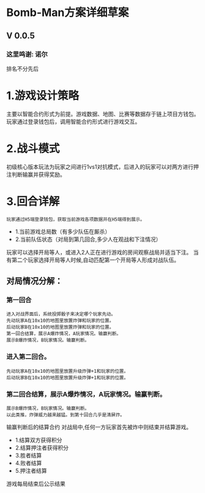 # Bomb-Man方案详细草案

## V 0.0.5

### 这里鸣谢: 诺尔
排名不分先后

# 1.游戏设计策略

主要以智能合约形式为前提。游戏数据、地图、比赛等数据存于链上项目方钱包。玩家通过登录钱包后，调用智能合约形式进行游戏交互。

# 2.战斗模式
初级核心版本玩法为玩家之间进行1vs1对抗模式，后进入的玩家可以对两方进行押注判断输赢并获得奖励。

# 3.回合详解
 	玩家通过H5端登录钱包，获取当前游戏各项数据并在H5端得到展示。
* 1.当前游戏总局数（有多少队伍在厮杀）
* 2.当前队伍状态（对局到第几回合,多少人在观战和下注情况）

玩家可以选择开局等人，或进入2人正在进行游戏的房间观察战局并适当下注。
当有第二个玩家选择开局等人时候,自动匹配第一个开局等人形成对战队伍。

## 对局情况分解：
### 第一回合
    进入对战界面后，系统投掷骰子来决定哪个玩家先动。
    先动玩家A在10x10的地图里放置炸弹和玩家的位置。
    后动玩家B在10x10的地图里放置炸弹和玩家的位置。
    第一回合结算，展示A爆炸情况，A玩家情况。输赢判断。
    展示B爆炸情况，B玩家情况。输赢判断。
### 进入第二回合。
    先动玩家A在10x10的地图里放置升级炸弹+1和玩家的位置。
    后动玩家B在10x10的地图里放置升级炸弹+1和玩家的位置。
### 第二回合结算，展示A爆炸情况，A玩家情况。输赢判断。
    展示B爆炸情况，B玩家情况。输赢判断。
    以此类推，炸弹威力越来越猛。到第十回合几乎是清屏炸。

输赢判断后的结算合约
对战局中,任何一方玩家首先被炸中则结束并结算游戏。
* 1.结算双方获得积分
* 2.结算押注者获得积分
* 3.胜者结算
* 4.败者结算
* 5.押注者结算

游戏每局结束后公示结果
